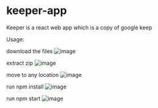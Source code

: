 # keeper-app
Keeper is a react web app which is a copy of google keep

Usage:

download the files
![image](https://user-images.githubusercontent.com/66972468/112876773-d1eb2780-90bd-11eb-970d-b11a67194036.png)

extract zip
![image](https://user-images.githubusercontent.com/66972468/112876742-c7309280-90bd-11eb-8891-65ada9bf81c1.png)

move to any location
![image](https://user-images.githubusercontent.com/66972468/112876680-b2ec9580-90bd-11eb-9708-7cd6ae598a49.png)

run npm install
![image](https://user-images.githubusercontent.com/66972468/112876670-af590e80-90bd-11eb-9b57-89c86613e6d2.png)

run npm start
![image](https://user-images.githubusercontent.com/66972468/112876649-abc58780-90bd-11eb-98b6-ed0ba01c29d8.png)
